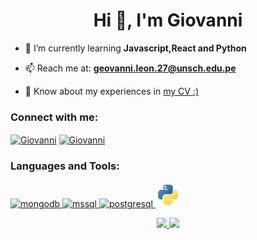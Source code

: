 <h1 align="center">Hi 👋, I'm Giovanni</h1>

- 🌱 I’m currently learning **Javascript,React and Python**

- 📫 Reach me at: **geovanni.leon.27@unsch.edu.pe**

- 📄 Know about my experiences in [my CV :)](https://)




<h3 align="left">Connect with me:</h3>
<p align="left">
<a href="https://linkedin.com/in/GeovanniLeon/" target="blank"><img align="center" src="https://raw.githubusercontent.com/rahuldkjain/github-profile-readme-generator/master/src/images/icons/Social/linked-in-alt.svg" alt="Giovanni" height="30" width="40" /></a>
<a href="https://kaggle.com/Geovannileon/" target="blank"><img align="center" src="https://raw.githubusercontent.com/rahuldkjain/github-profile-readme-generator/master/src/images/icons/Social/kaggle.svg" alt="Giovanni" height="30" width="40" /></a>

</p>

<h3 align="left">Languages and Tools:</h3>
<p align="left"> <a href="https://www.javascript.com/" target="_blank" rel="noreferrer"> <img src="https://code.visualstudio.com/assets/icons/file-icons/javascript.svg" alt="mongodb" width="40" height="40"/> </a> <a href="https://www.microsoft.com/en-us/sql-server" target="_blank" rel="noreferrer"> <img src="https://www.svgrepo.com/show/303229/microsoft-sql-server-logo.svg" alt="mssql" width="40" height="40"/> </a> <a href="https://www.java.com/es/" target="_blank" rel="noreferrer"> <img src="https://1000marcas.net/wp-content/uploads/2020/11/Java-logo.png" alt="postgresql" width="40" height="40"/> </a> <a href="https://www.python.org" target="_blank" rel="noreferrer"> <img src="https://raw.githubusercontent.com/devicons/devicon/master/icons/python/python-original.svg" alt="python" width="40" height="40"/> </a> </p>

<p align="center">
     <a href="https://github.com/Patahu">
       <img height="180em" src="https://github-readme-stats.vercel.app/api?username=Patahu&show_icons=true&theme=chartreuse-dark&bg_color=30,5C258D,4389A2&disable_animations=false"/>
       <img height="180em" src="https://github-readme-stats.vercel.app/api/top-langs/?username=Patahu&layout=compact&title_color=FFFFFF&theme=algolia&bg_color=30,FF0099,00416A&line_height=200&custom_title=My-Top-Languages"/>
     </a>
</p>
